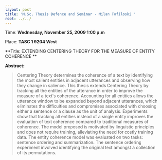 ```yaml
---
layout: post
title: 'M.Sc. Thesis Defence and Seminar - Milan Tofiloski '
root: ../../
---
```


Time\: **Wednesday, November 25, 2009 1:00 p.m**

Place: **TASC 1 9204 West**

**Title: EXTENDING CENTERING THEORY FOR THE MEASURE OF ENTITY COHERENCE **

**Abstract:**
> Centering Theory determines the coherence of a text by identifying the most salient entities in adjacent utterances and observing how they change in salience. This thesis extends Centering Theory by tracking all the entities of the utterance in order to improve the measure of a text's coherence. Accounting for all entities allows the utterance window to be expanded beyond adjacent utterances, which eliminates the difficulties and compromises associated with choosing either a sentence or a clause as the unit of analysis. Experiments show that tracking all entities instead of a single entity improves the evaluation of text coherence compared to traditional measures of coherence. The model proposed is motivated by linguistic principles and does not require training, alleviating the need for costly training data. The entity coherence model was evaluated on two tasks: sentence ordering and summarization. The sentence ordering experiment involved identifying the original text amongst a collection of its permutations.
